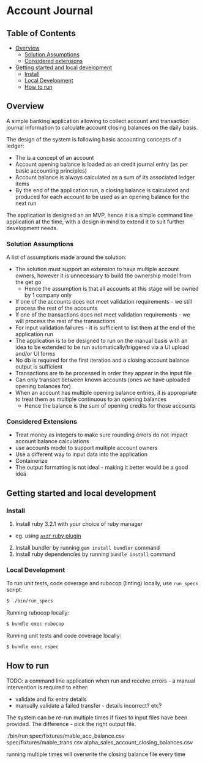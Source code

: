 # Account Journal

## Table of Contents

- [Overview](#solution-assumptions)
  - [Solution Assumptions](#solution-assumptions)
  - [Considered extensions](#considered-extensions)
- [Getting started and local development](#getting-started-and-local-development)
  - [Install](#install)
  - [Local Development](#local-development)
  - [How to run](#how-to-run)

## Overview

A simple banking application allowing to collect account and transaction journal information to calculate account closing balances on the daily basis.

The design of the system is following basic accounting concepts of a ledger:
- The is a concept of an account
- Account opening balance is loaded as an credit journal entry (as per basic accounting principles)
- Account balance is always calculated as a sum of its associated ledger items
- By the end of the application run, a closing balance is calculated and produced for each account to be used as an opening balance for the next run

The application is designed an an MVP, hence it is a simple command line application at the time, with a design in mind to extend it to suit further development needs.

### Solution Assumptions

A list of assumptions made around the solution:

- The solution must support an extension to have multiple account owners, however it is unnecessary to build the ownership model from the get go
  - Hence the assumption is that all accounts at this stage will be owned by 1 company only
- If one of the accounts does not meet validation requirements - we still process the rest of the accounts
- If one of the transactions does not meet validation requirements - we will process the rest of the transactions
- For input validation failures - it is sufficient to list them at the end of the application run
- The application is to be designed to run on the manual basis with an idea to be extended to be run automatically/triggered via a UI upload and/or UI forms
- No db is required for the first iteration and a closing account balance output is sufficient 
- Transactions are to be processed in order they appear in the input file
- Can only transact between known accounts (ones we have uploaded opening balances for)
- When an account has multiple opening balance entries, it is appropriate to treat them as multiple continuous to an opening balances 
  - Hence the balance is the sum of opening credits for those accounts
### Considered Extensions

- Treat money as integers to make sure rounding errors do not impact account balance calculations
- use accounts model to support multiple account owners
- Use a different way to input data into the application
- Containerize
- The output formatting is not ideal - making it better would be a good idea


## Getting started and local development

### Install

1. Install ruby 3.2.1 with your choice of ruby manager
  - eg. using [`asdf` ruby plugin](https://github.com/asdf-vm/asdf-ruby)
2. Install bundler by running `gem install bundler` command
3. Install ruby dependencies by running `bundle install` command

### Local Development

To run unit tests, code coverage and rubocop (linting) locally, use `run_specs` script:

```bash
$ ./bin/run_specs
```

Running rubocop locally:

```bash
$ bundle exec rubocop
```

Running unit tests and code coverage locally:

```bash
$ bundle exec rspec
```


## How to run

TODO:
a command line application
when run and receive errors - a manual intervention is required to either:
- validate and fix entry details
- manually validate a failed transfer - details incorrect? etc?

The system can be re-run multiple times if fixes to input files have been provided. The difference - pick the right output file.

./bin/run spec/fixtures/mable_acc_balance.csv spec/fixtures/mable_trans.csv alpha_sales_account_closing_balances.csv

running multiple times will overwrite the closing balance file every time
